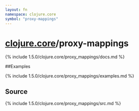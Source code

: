 ```yaml
---
layout: fn
namespace: clojure.core
symbol: "proxy-mappings"
---
```


# [clojure.core](../)/proxy-mappings

{% include 1.5.0/clojure.core/proxy_mappings/docs.md %}

##Examples

{% include 1.5.0/clojure.core/proxy_mappings/examples.md %}
## Source
{% include 1.5.0/clojure.core/proxy_mappings/src.md %}

